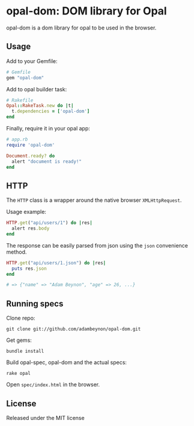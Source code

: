 opal-dom: DOM library for Opal
===================================

opal-dom is a dom library for opal to be used in the browser.

## Usage

Add to your Gemfile:

```ruby
# Gemfile
gem "opal-dom"
```

Add to opal builder task:

```ruby
# Rakefile
Opal::RakeTask.new do |t|
  t.dependencies = ['opal-dom']
end
```

Finally, require it in your opal app:

```ruby
# app.rb
require 'opal-dom'

Document.ready? do
  alert "document is ready!"
end
```

## HTTP

The `HTTP` class is a wrapper around the native browser 
`XMLHttpRequest`.

Usage example:

```ruby
HTTP.get("api/users/1") do |res|
  alert res.body
end
```

The response can be easily parsed from json using the `json`
convenience method.

```ruby
HTTP.get("api/users/1.json") do |res|
  puts res.json
end

# => {"name" => "Adam Beynon", "age" => 26, ...}
```

## Running specs

Clone repo:

```
git clone git://github.com/adambeynon/opal-dom.git
```

Get gems:

```
bundle install
```

Build opal-spec, opal-dom and the actual specs:

```
rake opal
```

Open `spec/index.html` in the browser.

## License

Released under the MIT license